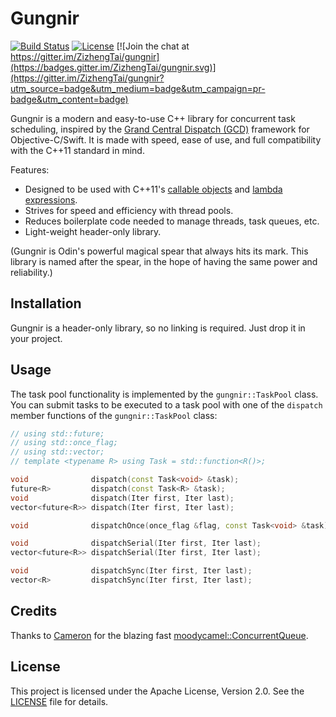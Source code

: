 # Gungnir

[![Build Status](https://travis-ci.org/ZizhengTai/gungnir.svg?branch=master)](https://travis-ci.org/ZizhengTai/gungnir)
[![License](https://img.shields.io/badge/license-Apache_2.0-blue.svg)](LICENSE)
[![Join the chat at https://gitter.im/ZizhengTai/gungnir](https://badges.gitter.im/ZizhengTai/gungnir.svg)](https://gitter.im/ZizhengTai/gungnir?utm_source=badge&utm_medium=badge&utm_campaign=pr-badge&utm_content=badge)

Gungnir is a modern and easy-to-use C++ library for concurrent task scheduling, inspired by the [Grand Central Dispatch (GCD)](https://developer.apple.com/library/mac/documentation/Performance/Reference/GCD_libdispatch_Ref/index.html) framework for Objective-C/Swift. It is made with speed, ease of use, and full compatibility with the C++11 standard in mind.

Features:
* Designed to be used with C++11's [callable objects](http://en.cppreference.com/w/cpp/concept/Callable) and [lambda expressions](http://en.cppreference.com/w/cpp/language/lambda).
* Strives for speed and efficiency with thread pools.
* Reduces boilerplate code needed to manage threads, task queues, etc.
* Light-weight header-only library.

(Gungnir is Odin's powerful magical spear that always hits its mark. This library is named after the spear, in the hope of having the same power and reliability.)

## Installation

Gungnir is a header-only library, so no linking is required. Just drop it in your project.

## Usage

The task pool functionality is implemented by the `gungnir::TaskPool` class. You can submit tasks to be executed to a task pool with one of the `dispatch` member functions of the `gungnir::TaskPool` class:

```cpp
// using std::future;
// using std::once_flag;
// using std::vector;
// template <typename R> using Task = std::function<R()>;

void              dispatch(const Task<void> &task);
future<R>         dispatch(const Task<R> &task);
void              dispatch(Iter first, Iter last);
vector<future<R>> dispatch(Iter first, Iter last);

void              dispatchOnce(once_flag &flag, const Task<void> &task);

void              dispatchSerial(Iter first, Iter last);
vector<future<R>> dispatchSerial(Iter first, Iter last);

void              dispatchSync(Iter first, Iter last);
vector<R>         dispatchSync(Iter first, Iter last);
```

## Credits

Thanks to [Cameron](http://moodycamel.com/) for the blazing fast [moodycamel::ConcurrentQueue](https://github.com/cameron314/concurrentqueue).

## License

This project is licensed under the Apache License, Version 2.0. See the [LICENSE](./LICENSE) file for details.
